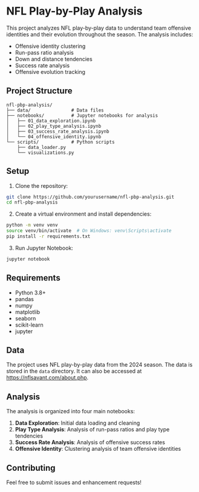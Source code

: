# NFL Play-by-Play Analysis

This project analyzes NFL play-by-play data to understand team offensive identities and their evolution throughout the season. The analysis includes:

- Offensive identity clustering
- Run-pass ratio analysis
- Down and distance tendencies
- Success rate analysis
- Offensive evolution tracking

## Project Structure

```
nfl-pbp-analysis/
├── data/               # Data files
├── notebooks/          # Jupyter notebooks for analysis
│   ├── 01_data_exploration.ipynb
│   ├── 02_play_type_analysis.ipynb
│   ├── 03_success_rate_analysis.ipynb
│   └── 04_offensive_identity.ipynb
└── scripts/            # Python scripts
    ├── data_loader.py
    └── visualizations.py
```

## Setup

1. Clone the repository:
```bash
git clone https://github.com/yourusername/nfl-pbp-analysis.git
cd nfl-pbp-analysis
```

2. Create a virtual environment and install dependencies:
```bash
python -m venv venv
source venv/bin/activate  # On Windows: venv\Scripts\activate
pip install -r requirements.txt
```

3. Run Jupyter Notebook:
```bash
jupyter notebook
```

## Requirements

- Python 3.8+
- pandas
- numpy
- matplotlib
- seaborn
- scikit-learn
- jupyter

## Data

The project uses NFL play-by-play data from the 2024 season. The data is stored in the `data` directory. It can also be accessed at https://nflsavant.com/about.php.

## Analysis

The analysis is organized into four main notebooks:

1. **Data Exploration**: Initial data loading and cleaning
2. **Play Type Analysis**: Analysis of run-pass ratios and play type tendencies
3. **Success Rate Analysis**: Analysis of offensive success rates
4. **Offensive Identity**: Clustering analysis of team offensive identities

## Contributing

Feel free to submit issues and enhancement requests!

